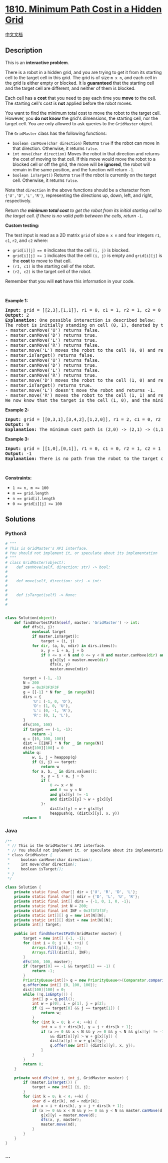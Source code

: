 # [1810. Minimum Path Cost in a Hidden Grid](https://leetcode.com/problems/minimum-path-cost-in-a-hidden-grid)

[中文文档](/solution/1800-1899/1810.Minimum%20Path%20Cost%20in%20a%20Hidden%20Grid/README.md)

## Description

<p>This is an <strong>interactive problem</strong>.</p>

<p>There is a robot in a hidden grid, and you are trying to get it from its starting cell to the target cell in this grid. The grid is of size <code>m x n</code>, and each cell in the grid is either empty or blocked. It is <strong>guaranteed</strong> that the starting cell and the target cell are different, and neither of them is blocked.</p>

<p>Each cell has a <strong>cost</strong> that you need to pay each time you <strong>move</strong> to the cell. The starting cell&#39;s cost is <strong>not</strong> applied before the robot moves.</p>

<p>You want to find the minimum total cost to move the robot to the target cell. However, you <strong>do not know</strong> the grid&#39;s dimensions, the starting cell, nor the target cell. You are only allowed to ask queries to the <code>GridMaster</code> object.</p>

<p>The <code>GridMaster</code> class has the following functions:</p>

<ul>
	<li><code>boolean canMove(char direction)</code> Returns <code>true</code> if the robot can move in that direction. Otherwise, it returns <code>false</code>.</li>
	<li><code>int move(char direction)</code> Moves the robot in that direction and returns the cost of moving to that cell. If this move would move the robot to a blocked cell or off the grid, the move will be <strong>ignored</strong>, the robot will remain in the same position, and the function will return <code>-1</code>.</li>
	<li><code>boolean isTarget()</code> Returns <code>true</code> if the robot is currently on the target cell. Otherwise, it returns <code>false</code>.</li>
</ul>

<p>Note that <code>direction</code> in the above functions should be a character from <code>{&#39;U&#39;,&#39;D&#39;,&#39;L&#39;,&#39;R&#39;}</code>, representing the directions up, down, left, and right, respectively.</p>

<p>Return <em>the <strong>minimum total cost</strong> to get the robot from its initial starting cell to the target cell. If there is no valid path between the cells, return </em><code>-1</code>.</p>

<p><strong>Custom testing:</strong></p>

<p>The test input is read as a 2D matrix <code>grid</code> of size <code>m x n</code> and four integers <code>r1</code>, <code>c1</code>, <code>r2</code>, and <code><font face="monospace">c2</font></code> where:</p>

<ul>
	<li><code>grid[i][j] == 0</code> indicates that the cell <code>(i, j)</code> is blocked.</li>
	<li><code>grid[i][j] &gt;= 1</code> indicates that the cell <code>(i, j)</code> is empty and <code>grid[i][j]</code> is the <strong>cost</strong> to move to that cell.</li>
	<li><code>(r1, c1)</code> is the starting cell of the robot.</li>
	<li><code>(r2, c2)</code> is the target cell of the robot.</li>
</ul>

<p>Remember that you will <strong>not</strong> have this information in your code.</p>

<p>&nbsp;</p>
<p><strong class="example">Example 1:</strong></p>

<pre>
<strong>Input:</strong> grid = [[2,3],[1,1]], r1 = 0, c1 = 1, r2 = 1, c2 = 0
<strong>Output:</strong> 2
<strong>Explanation:</strong> One possible interaction is described below:
The robot is initially standing on cell (0, 1), denoted by the 3.
- master.canMove(&#39;U&#39;) returns false.
- master.canMove(&#39;D&#39;) returns true.
- master.canMove(&#39;L&#39;) returns true.
- master.canMove(&#39;R&#39;) returns false.
- master.move(&#39;L&#39;) moves the robot to the cell (0, 0) and returns 2.
- master.isTarget() returns false.
- master.canMove(&#39;U&#39;) returns false.
- master.canMove(&#39;D&#39;) returns true.
- master.canMove(&#39;L&#39;) returns false.
- master.canMove(&#39;R&#39;) returns true.
- master.move(&#39;D&#39;) moves the robot to the cell (1, 0) and returns 1.
- master.isTarget() returns true.
- master.move(&#39;L&#39;) doesn&#39;t move the robot and returns -1.
- master.move(&#39;R&#39;) moves the robot to the cell (1, 1) and returns 1.
We now know that the target is the cell (1, 0), and the minimum total cost to reach it is 2. </pre>

<p><strong class="example">Example 2:</strong></p>

<pre>
<strong>Input:</strong> grid = [[0,3,1],[3,4,2],[1,2,0]], r1 = 2, c1 = 0, r2 = 0, c2 = 2
<strong>Output:</strong> 9
<strong>Explanation:</strong> The minimum cost path is (2,0) -&gt; (2,1) -&gt; (1,1) -&gt; (1,2) -&gt; (0,2).
</pre>

<p><strong class="example">Example 3:</strong></p>

<pre>
<strong>Input:</strong> grid = [[1,0],[0,1]], r1 = 0, c1 = 0, r2 = 1, c2 = 1
<strong>Output:</strong> -1
<strong>Explanation:</strong> There is no path from the robot to the target cell.
</pre>

<p>&nbsp;</p>
<p><strong>Constraints:</strong></p>

<ul>
	<li><code>1 &lt;= n, m &lt;= 100</code></li>
	<li><code>m == grid.length</code></li>
	<li><code>n == grid[i].length</code></li>
	<li><code>0 &lt;= grid[i][j] &lt;= 100</code></li>
</ul>

## Solutions

<!-- tabs:start -->

### **Python3**

```python
# """
# This is GridMaster's API interface.
# You should not implement it, or speculate about its implementation
# """
# class GridMaster(object):
#    def canMove(self, direction: str) -> bool:
#
#
#    def move(self, direction: str) -> int:
#
#
#    def isTarget(self) -> None:
#
#


class Solution(object):
    def findShortestPath(self, master: 'GridMaster') -> int:
        def dfs(i, j):
            nonlocal target
            if master.isTarget():
                target = (i, j)
            for dir, (a, b, ndir) in dirs.items():
                x, y = i + a, j + b
                if 0 <= x < N and 0 <= y < N and master.canMove(dir) and g[x][y] == -1:
                    g[x][y] = master.move(dir)
                    dfs(x, y)
                    master.move(ndir)

        target = (-1, -1)
        N = 200
        INF = 0x3F3F3F3F
        g = [[-1] * N for _ in range(N)]
        dirs = {
            'U': (-1, 0, 'D'),
            'D': (1, 0, 'U'),
            'L': (0, -1, 'R'),
            'R': (0, 1, 'L'),
        }
        dfs(100, 100)
        if target == (-1, -1):
            return -1
        q = [(0, 100, 100)]
        dist = [[INF] * N for _ in range(N)]
        dist[100][100] = 0
        while q:
            w, i, j = heappop(q)
            if (i, j) == target:
                return w
            for a, b, _ in dirs.values():
                x, y = i + a, j + b
                if (
                    0 <= x < N
                    and 0 <= y < N
                    and g[x][y] != -1
                    and dist[x][y] > w + g[x][y]
                ):
                    dist[x][y] = w + g[x][y]
                    heappush(q, (dist[x][y], x, y))
        return 0
```

### **Java**

```java
/**
 * // This is the GridMaster's API interface.
 * // You should not implement it, or speculate about its implementation
 * class GridMaster {
 *     boolean canMove(char direction);
 *     int move(char direction);
 *     boolean isTarget();
 * }
 */

class Solution {
    private static final char[] dir = {'U', 'R', 'D', 'L'};
    private static final char[] ndir = {'D', 'L', 'U', 'R'};
    private static final int[] dirs = {-1, 0, 1, 0, -1};
    private static final int N = 200;
    private static final int INF = 0x3f3f3f3f;
    private static int[][] g = new int[N][N];
    private static int[][] dist = new int[N][N];
    private int[] target;

    public int findShortestPath(GridMaster master) {
        target = new int[] {-1, -1};
        for (int i = 0; i < N; ++i) {
            Arrays.fill(g[i], -1);
            Arrays.fill(dist[i], INF);
        }
        dfs(100, 100, master);
        if (target[0] == -1 && target[1] == -1) {
            return -1;
        }
        PriorityQueue<int[]> q = new PriorityQueue<>(Comparator.comparingInt(a -> a[0]));
        q.offer(new int[] {0, 100, 100});
        dist[100][100] = 0;
        while (!q.isEmpty()) {
            int[] p = q.poll();
            int w = p[0], i = p[1], j = p[2];
            if (i == target[0] && j == target[1]) {
                return w;
            }
            for (int k = 0; k < 4; ++k) {
                int x = i + dirs[k], y = j + dirs[k + 1];
                if (x >= 0 && x < N && y >= 0 && y < N && g[x][y] != -1
                    && dist[x][y] > w + g[x][y]) {
                    dist[x][y] = w + g[x][y];
                    q.offer(new int[] {dist[x][y], x, y});
                }
            }
        }
        return 0;
    }

    private void dfs(int i, int j, GridMaster master) {
        if (master.isTarget()) {
            target = new int[] {i, j};
        }
        for (int k = 0; k < 4; ++k) {
            char d = dir[k], nd = ndir[k];
            int x = i + dirs[k], y = j + dirs[k + 1];
            if (x >= 0 && x < N && y >= 0 && y < N && master.canMove(d) && g[x][y] == -1) {
                g[x][y] = master.move(d);
                dfs(x, y, master);
                master.move(nd);
            }
        }
    }
}
```

### **...**

```

```

<!-- tabs:end -->
